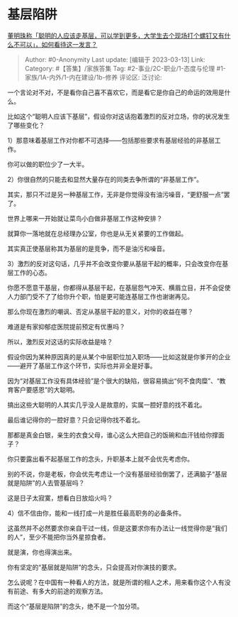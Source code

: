# 基层陷阱
[董明珠称「聪明的人应该走基层，可以学到更多，大学生去个现场打个螺钉又有什么不可以」，如何看待这一发言？](https://www.zhihu.com/question/588877807/answer/2934113337)

> Author: #0-Anonymity
> Last update: [编辑于 2023-03-13]
> Link:
> Category: #【答集】/家族答集
> Tag: #2-事业/2C-职业/1-态度与伦理 #1-家族/1A-内外/1-内在建设/1b-修养
> 评论区:
> 泛讨论:

一个言论对不对，不是看你自己喜不喜欢它，而是看它是你自己的命运的效用是什么。

比如这个“聪明人应该下基层”，假设你对这话抱着激烈的反对立场，你的状况发生了哪些变化？

1）那意味着基层工作对你都不可选择——包括那些要求有基层经验的非基层工作。

你可以做的职位少了一大半。

2）你很自然的只能去和显然大量存在的同类去争所谓的“非基层工作”。

其实，那只不过是另一种基层工作，无非是你觉得没有油污噪音，“更舒服一点”罢了。

世界上哪来一开始就让菜鸟小白做非基层工作这种安排？

就算你一落地就在总经理办公室，你也是从无关紧要的工作做起。

其实真正使基层称其为基层的是竞争，而不是油污和噪音。

3）激烈的反对这句话，几乎并不会改变你要从基层干起的概率，只会改变你在基层工作的心态。

你愿不愿意干基层，你都得从基层干起，在基层怨气冲天、横眉立目，并不会促使人力部门受不了了给你升个职，怕是更可能连基层工作也谢谢再见。

那么你现在激烈的嘲讽、否定从基层干起的意义，对你的收益在哪？

难道是有家抑郁症医院提前预定有优惠吗？

所以，激烈反对这话的实际收益是啥？

假设你因为某种原因真的是从某个中层职位加入职场——比如这就是你爹开的企业——避开了基层工作这个环节，实际也并非全是好事。

因为“对基层工作没有具体经验”是个很大的缺陷，很容易搞出“何不食肉糜”、“教育客户要感恩”的大聪明。

搞出这些大聪明的人其实几乎没人是故意的，实属一腔好意的找不着北。

最后谁记得你的一腔好意？只会记得你找不着北。

那都是真金白银，亲生的衣食父母，谁心这么大把自己的饭碗和血汗钱给你撑面子？

你只要露出看不起基层工作的念头，升职基本上就不会优先考虑你。

别的不说，你是老板，你会优先考虑让一个没有基层经验倒罢了，还满脑子“基层就是陷阱”的人去管基层吗？

这是日子太寂寞，想看白日放焰火吗？

4）信不信由你，能和一线打成一片是胜任最高职务的必备条件。

这虽然并不必然要求你亲自干过一线，但是这要求你有办法让一线觉得你是“我们的人”，至少不能把你当外星掠食者。

就是演，你也得演出来。

你有坚定的“基层就是陷阱”的念头，只会提高对你演技的要求。

怎么说呢？在中国有一种看人的方法，就是所谓的相人之术，用来看你这个人有没有前途、有多大的前途的观察方法。

而这个“基层是陷阱”的念头，绝不是一个加分项。
